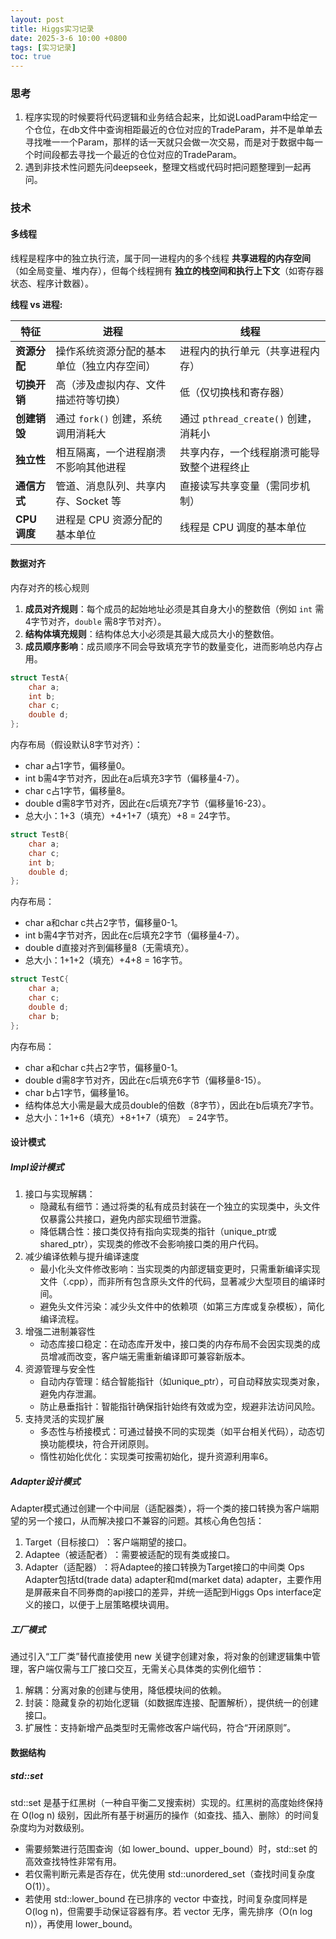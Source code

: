 ```yaml
---
layout: post
title: Higgs实习记录
date: 2025-3-6 10:00 +0800
tags: [实习记录]
toc: true
---
```


### 思考
1. 程序实现的时候要将代码逻辑和业务结合起来，比如说LoadParam中给定一个仓位，在db文件中查询相距最近的仓位对应的TradeParam，并不是单单去寻找唯一一个Param，那样的话一天就只会做一次交易，而是对于数据中每一个时间段都去寻找一个最近的仓位对应的TradeParam。
2. 遇到非技术性问题先问deepseek，整理文档或代码时把问题整理到一起再问。



### 技术

#### 多线程

线程是程序中的独立执行流，属于同一进程内的多个线程 **共享进程的内存空间**​（如全局变量、堆内存），但每个线程拥有 **独立的栈空间和执行上下文**​（如寄存器状态、程序计数器）。

**线程 vs 进程:**

| ​**特征**            | ​**进程**                                   | ​**线程**                                 |
|----------------------|--------------------------------------------|------------------------------------------|
| ​**资源分配**         | 操作系统资源分配的基本单位（独立内存空间） | 进程内的执行单元（共享进程内存）         |
| ​**切换开销**         | 高（涉及虚拟内存、文件描述符等切换）       | 低（仅切换栈和寄存器）                   |
| ​**创建销毁**         | 通过 `fork()` 创建，系统调用消耗大         | 通过 `pthread_create()` 创建，消耗小     |
| ​**独立性**           | 相互隔离，一个进程崩溃不影响其他进程       | 共享内存，一个线程崩溃可能导致整个进程终止 |
| ​**通信方式**         | 管道、消息队列、共享内存、Socket 等        | 直接读写共享变量（需同步机制）           |
| ​**CPU调度**          | 进程是 CPU 资源分配的基本单位               | 线程是 CPU 调度的基本单位                |




#### 数据对齐

内存对齐的核心规则
1. ​**成员对齐规则**：每个成员的起始地址必须是其自身大小的整数倍（例如 `int` 需4字节对齐，`double` 需8字节对齐）。
2. ​**结构体填充规则**：结构体总大小必须是其最大成员大小的整数倍。
3. ​**成员顺序影响**：成员顺序不同会导致填充字节的数量变化，进而影响总内存占用。

```cpp
struct TestA{
    char a;
    int b;
    char c;
    double d;
};
```

内存布局​（假设默认8字节对齐）：
- char a占1字节，偏移量0。
- int b需4字节对齐，因此在a后填充3字节（偏移量4-7）。
- char c占1字节，偏移量8。
- double d需8字节对齐，因此在c后填充7字节（偏移量16-23）。
- ​总大小：1+3（填充）+4+1+7（填充）+8 = ​24字节。

```cpp
struct TestB{
    char a;
    char c;
    int b;
    double d;
};
```

内存布局：
- char a和char c共占2字节，偏移量0-1。
- int b需4字节对齐，因此在c后填充2字节（偏移量4-7）。
- double d直接对齐到偏移量8（无需填充）。
- ​总大小：1+1+2（填充）+4+8 = ​16字节。

```cpp
struct TestC{
    char a;
    char c;
    double d;
    char b;
};
```

内存布局：
- char a和char c共占2字节，偏移量0-1。
- double d需8字节对齐，因此在c后填充6字节（偏移量8-15）。
- char b占1字节，偏移量16。
- 结构体总大小需是最大成员double的倍数（8字节），因此在b后填充7字节。
- ​总大小：1+1+6（填充）+8+1+7（填充） = ​24字节。

#### 设计模式

##### Impl设计模式
1. 接口与实现解耦：
    - 隐藏私有细节：通过将类的私有成员封装在一个独立的实现类中，头文件仅暴露公共接口，避免内部实现细节泄露。
    - 降低耦合性：接口类仅持有指向实现类的指针（unique_ptr或shared_ptr），实现类的修改不会影响接口类的用户代码。
2. 减少编译依赖与提升编译速度
    - 最小化头文件修改影响：当实现类的内部逻辑变更时，只需重新编译实现文件（.cpp），而非所有包含原头文件的代码，显著减少大型项目的编译时间。
    - 避免头文件污染：减少头文件中的依赖项（如第三方库或复杂模板），简化编译流程。
3. 增强二进制兼容性
    - 动态库接口稳定：在动态库开发中，接口类的内存布局不会因实现类的成员增减而改变，客户端无需重新编译即可兼容新版本。
4. 资源管理与安全性
    - 自动内存管理：结合智能指针（如unique_ptr），可自动释放实现类对象，避免内存泄漏。
    - 防止悬垂指针：智能指针确保指针始终有效或为空，规避非法访问风险。
5. 支持灵活的实现扩展
    - 多态性与桥接模式：可通过替换不同的实现类（如平台相关代码），动态切换功能模块，符合开闭原则。
    - 惰性初始化优化：实现类可按需初始化，提升资源利用率6。

##### Adapter设计模式
Adapter模式通过创建一个中间层（适配器类），将一个类的接口转换为客户端期望的另一个接口，从而解决接口不兼容的问题。其核心角色包括：
   1. ​Target（目标接口）​：客户端期望的接口。
   2. ​Adaptee（被适配者）​：需要被适配的现有类或接口。
   3. ​Adapter（适配器）​：将Adaptee的接口转换为Target接口的中间类
Ops Adapter包括td(trade data) adapter和md(market data) adapter，主要作用是屏蔽来自不同券商的api接口的差异，并统一适配到Higgs Ops interface定义的接口，以便于上层策略模块调用。

##### 工厂模式
通过引入“工厂类”替代直接使用 new 关键字创建对象，将对象的创建逻辑集中管理，客户端仅需与工厂接口交互，无需关心具体类的实例化细节：
   1. 解耦：分离对象的创建与使用，降低模块间的依赖。
   2. ​封装：隐藏复杂的初始化逻辑（如数据库连接、配置解析），提供统一的创建接口。
   3. ​扩展性：支持新增产品类型时无需修改客户端代码，符合“开闭原则”。
#### 数据结构

##### std::set
std::set 是基于 ​红黑树​（一种自平衡二叉搜索树）实现的。红黑树的高度始终保持在 O(log n) 级别，因此所有基于树遍历的操作（如查找、插入、删除）的时间复杂度均为对数级别。

- 需要频繁进行范围查询（如 lower_bound、upper_bound）时，std::set 的高效查找特性非常有用。
- 若仅需判断元素是否存在，优先使用 std::unordered_set（查找时间复杂度 O(1)）。
- 若使用 std::lower_bound 在已排序的 vector 中查找，时间复杂度同样是 O(log n)，但需要手动保证容器有序。若 vector 无序，需先排序（O(n log n)），再使用 lower_bound。

